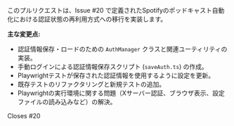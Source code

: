 このプルリクエストは、Issue #20 で定義されたSpotifyのポッドキャスト自動化における認証状態の再利用方式への移行を実装します。

**主な変更点:**

- 認証情報保存・ロードのための `AuthManager` クラスと関連ユーティリティの実装。
- 手動ログインによる認証情報保存スクリプト (`saveAuth.ts`) の作成。
- Playwrightテストが保存された認証情報を使用するように設定を更新。
- 既存テストのリファクタリングと新規テストの追加。
- Playwrightの実行環境に関する問題（Xサーバー認証、ブラウザ表示、設定ファイルの読み込みなど）の解決。

Closes #20
